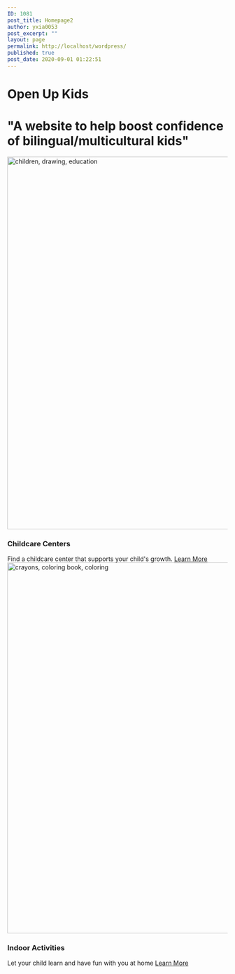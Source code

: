 ```yaml
---
ID: 1081
post_title: Homepage2
author: yxia0053
post_excerpt: ""
layout: page
permalink: http://localhost/wordpress/
published: true
post_date: 2020-09-01 01:22:51
---
```

<h1>Open Up Kids</h1>
<h1>"A website to help boost confidence of bilingual/multicultural kids"</h1>
<a href="http://www.openupkids.tk/?page_id=19">
<img width="1280" height="850" src="http://www.openupkids.cf/wp-content/uploads/2020/09/children-drawing-education-4526384.jpg" alt="children, drawing, education" loading="lazy">								</a>
<h3>Childcare Centers</h3>
Find a childcare center that supports your child's growth.

<a href="http://www.openupkids.tk/?page_id=19" role="button">
Learn More
</a>
<a href="http://www.openupkids.tk/?page_id=21">
<img width="1280" height="846" src="http://www.openupkids.cf/wp-content/uploads/2020/09/crayons-coloring-book-coloring-1445053.jpg" alt="crayons, coloring book, coloring" loading="lazy">								</a>
<h3>Indoor Activities</h3>
Let your child learn and have fun with you at home

<a href="http://www.openupkids.tk/?page_id=21" role="button">
Learn More
</a>